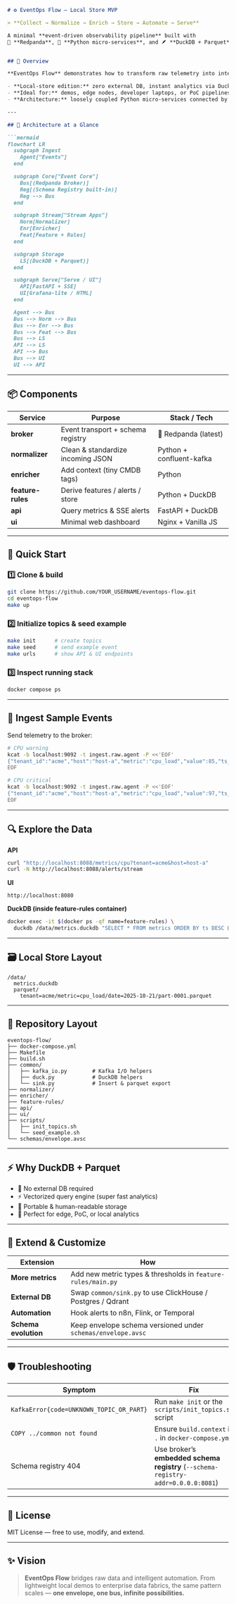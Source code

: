 

```markdown
# ⚙️ EventOps Flow — Local Store MVP

> **Collect → Normalize → Enrich → Store → Automate → Serve**

A minimal **event-driven observability pipeline** built with  
🦄 **Redpanda**, 🐍 **Python micro-services**, and 🪶 **DuckDB + Parquet** for local persistence.


## 🧭 Overview

**EventOps Flow** demonstrates how to transform raw telemetry into intelligent actions using lightweight, modular services.

- **Local-store edition:** zero external DB, instant analytics via DuckDB  
- **Ideal for:** demos, edge nodes, developer laptops, or PoC pipelines  
- **Architecture:** loosely coupled Python micro-services connected by a Redpanda event bus

---

## 🧩 Architecture at a Glance

```mermaid
flowchart LR
  subgraph Ingest
    Agent["Events"]
  end

  subgraph Core["Event Core"]
    Bus[(Redpanda Broker)]
    Reg[(Schema Registry built-in)]
    Reg --> Bus
  end

  subgraph Stream["Stream Apps"]
    Norm[Normalizer]
    Enr[Enricher]
    Feat[Feature + Rules]
  end

  subgraph Storage
    LS[(DuckDB + Parquet)]
  end

  subgraph Serve["Serve / UI"]
    API[FastAPI + SSE]
    UI[Grafana-lite / HTML]
  end

  Agent --> Bus
  Bus --> Norm --> Bus
  Bus --> Enr --> Bus
  Bus --> Feat --> Bus
  Bus --> LS
  API --> LS
  API --> Bus
  Bus --> UI
  UI --> API
````

---

## 📦 Components

| Service           | Purpose                           | Stack / Tech             |
| ----------------- | --------------------------------- | ------------------------ |
| **broker**        | Event transport + schema registry | 🦄 Redpanda (latest)     |
| **normalizer**    | Clean & standardize incoming JSON | Python + confluent-kafka |
| **enricher**      | Add context (tiny CMDB tags)      | Python                   |
| **feature-rules** | Derive features / alerts / store  | Python + DuckDB          |
| **api**           | Query metrics & SSE alerts        | FastAPI + DuckDB         |
| **ui**            | Minimal web dashboard             | Nginx + Vanilla JS       |

---

## 🚀 Quick Start

### 1️⃣  Clone & build

```bash
git clone https://github.com/YOUR_USERNAME/eventops-flow.git
cd eventops-flow
make up
```

### 2️⃣  Initialize topics & seed example

```bash
make init      # create topics
make seed      # send example event
make urls      # show API & UI endpoints
```

### 3️⃣  Inspect running stack

```bash
docker compose ps
```

---

## 🧪 Ingest Sample Events

Send telemetry to the broker:

```bash
# CPU warning
kcat -b localhost:9092 -t ingest.raw.agent -P <<'EOF'
{"tenant_id":"acme","host":"host-a","metric":"cpu_load","value":85,"ts_event":"2025-10-21T10:00:00Z","unit":"percent","tags":{"env":"prod"}}
EOF

# CPU critical
kcat -b localhost:9092 -t ingest.raw.agent -P <<'EOF'
{"tenant_id":"acme","host":"host-a","metric":"cpu_load","value":97,"ts_event":"2025-10-21T10:05:00Z","unit":"percent","tags":{"env":"prod"}}
EOF
```

---

## 🔍 Explore the Data

**API**

```bash
curl "http://localhost:8088/metrics/cpu?tenant=acme&host=host-a"
curl -N http://localhost:8088/alerts/stream
```

**UI**

```
http://localhost:8080
```

**DuckDB (inside feature-rules container)**

```bash
docker exec -it $(docker ps -qf name=feature-rules) \
  duckdb /data/metrics.duckdb "SELECT * FROM metrics ORDER BY ts DESC LIMIT 5;"
```

---

## 🗃️ Local Store Layout

```
/data/
  metrics.duckdb
  parquet/
    tenant=acme/metric=cpu_load/date=2025-10-21/part-0001.parquet
```

---

## 🧰 Repository Layout

```
eventops-flow/
├── docker-compose.yml
├── Makefile
├── build.sh
├── common/
│   ├── kafka_io.py        # Kafka I/O helpers
│   ├── duck.py            # DuckDB helpers
│   └── sink.py            # Insert & parquet export
├── normalizer/
├── enricher/
├── feature-rules/
├── api/
├── ui/
├── scripts/
│   ├── init_topics.sh
│   └── seed_example.sh
└── schemas/envelope.avsc
```

---

## ⚡ Why DuckDB + Parquet

* 🔌 No external DB required
* ⚡ Vectorized query engine (super fast analytics)
* 📂 Portable & human-readable storage
* 🧠 Perfect for edge, PoC, or local analytics

---

## 🧠 Extend & Customize

| Extension            | How                                                          |
| -------------------- | ------------------------------------------------------------ |
| **More metrics**     | Add new metric types & thresholds in `feature-rules/main.py` |
| **External DB**      | Swap `common/sink.py` to use ClickHouse / Postgres / Qdrant  |
| **Automation**       | Hook alerts to n8n, Flink, or Temporal                       |
| **Schema evolution** | Keep envelope schema versioned under `schemas/envelope.avsc` |

---

## 🛡️ Troubleshooting

| Symptom                                  | Fix                                                                               |
| ---------------------------------------- | --------------------------------------------------------------------------------- |
| `KafkaError{code=UNKNOWN_TOPIC_OR_PART}` | Run `make init` or the `scripts/init_topics.sh` script                            |
| `COPY ../common not found`               | Ensure `build.context` is `.` in `docker-compose.yml`                             |
| Schema registry 404                      | Use broker’s **embedded schema registry** (`--schema-registry-addr=0.0.0.0:8081`) |

---

## 📜 License

MIT License — free to use, modify, and extend.

---

## ✨ Vision

> **EventOps Flow** bridges raw data and intelligent automation.
> From lightweight local demos to enterprise data fabrics,
> the same pattern scales — **one envelope, one bus, infinite possibilities.**

```


